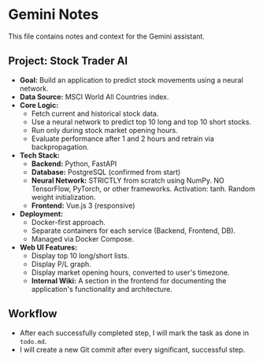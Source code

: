 # Gemini Notes

This file contains notes and context for the Gemini assistant.

## Project: Stock Trader AI

- **Goal:** Build an application to predict stock movements using a neural network.
- **Data Source:** MSCI World All Countries index.
- **Core Logic:**
    - Fetch current and historical stock data.
    - Use a neural network to predict top 10 long and top 10 short stocks.
    - Run only during stock market opening hours.
    - Evaluate performance after 1 and 2 hours and retrain via backpropagation.
- **Tech Stack:**
    - **Backend:** Python, FastAPI
    - **Database:** PostgreSQL (confirmed from start)
    - **Neural Network:** STRICTLY from scratch using NumPy. NO TensorFlow, PyTorch, or other frameworks. Activation: tanh. Random weight initialization.
    - **Frontend:** Vue.js 3 (responsive)
- **Deployment:**
    - Docker-first approach.
    - Separate containers for each service (Backend, Frontend, DB).
    - Managed via Docker Compose.
- **Web UI Features:**
    - Display top 10 long/short lists.
    - Display P/L graph.
    - Display market opening hours, converted to user's timezone.
    - **Internal Wiki:** A section in the frontend for documenting the application's functionality and architecture.

## Workflow
- After each successfully completed step, I will mark the task as done in `todo.md`.
- I will create a new Git commit after every significant, successful step.
